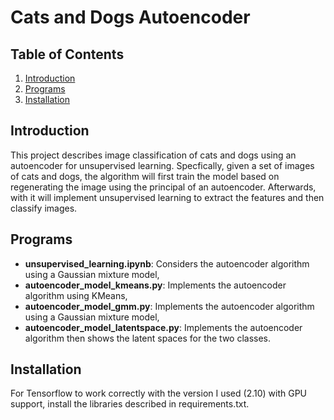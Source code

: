 # Cats and Dogs Autoencoder

## Table of Contents

1. [Introduction](#introduction)
2. [Programs](#programs)
3. [Installation](#installation)

## Introduction
This project describes image classification of cats and dogs using an autoencoder for unsupervised learning. Specfically, given a set of images of cats and dogs, the algorithm will first train the model based on regenerating the image using the principal of an autoencoder. Afterwards, with it will implement unsupervised learning to extract the features and then classify images.

## Programs
- **unsupervised_learning.ipynb**: Considers the autoencoder algorithm using a Gaussian mixture model,
- **autoencoder_model_kmeans.py**: Implements the autoencoder algorithm using KMeans,
- **autoencoder_model_gmm.py**: Implements the autoencoder algorithm using a Gaussian mixture model,
- **autoencoder_model_latentspace.py**: Implements the autoencoder algorithm then shows the latent spaces for the two classes.

## Installation
For Tensorflow to work correctly with the version I used (2.10) with GPU support, install the libraries described in requirements.txt.
